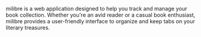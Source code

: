 milibre is a web application designed to help you track and manage your book collection. Whether you're an avid reader or a casual book enthusiast, milibre provides a user-friendly interface to organize and keep tabs on your literary treasures.
